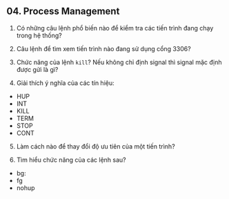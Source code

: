 ## 04. Process Management

1. Có những câu lệnh phổ biến nào để kiểm tra các tiến trình đang chạy trong hệ thống?

2. Câu lệnh để tìm xem tiến trình nào đang sử dụng cổng 3306?

3. Chức năng của lệnh `kill`? Nếu không chỉ định signal thì signal mặc định được gửi là gì?

4. Giải thích ý nghĩa của các tín hiệu:
- HUP
- INT
- KILL
- TERM
- STOP
- CONT

5. Làm cách nào để thay đổi độ ưu tiên của một tiến trình?

6. Tìm hiểu chức năng của các lệnh sau?
- bg:
- fg
- nohup
